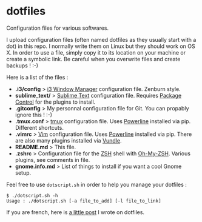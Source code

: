 # dotfiles

Configuration files for various softwares.

I upload configuration files (often named dotfiles as
they usually start with a dot) in this repo. I normally
write them on Linux but they should work on OS X. In
order to use a file, simply copy it to its location on
your machine or create a symbolic link. Be careful when you overwrite files and
create backups ! :-)

Here is a list of the files :

* **.i3/config** >  [i3 Window Manager](https://i3wm.org/) configuration file.
  Zenburn style.
* **sublime_text/** > [Sublime Text](https://www.sublimetext.com/) configuration file. 
  Requires [Package Control](https://packagecontrol.io/) for the plugins to install.
* **.gitconfig** > My personnal configuration file for Git. You can propably
  ignore this ! :-)
* **.tmux.conf** > [tmux](https://tmux.github.io/) configuration file. Uses
  [Powerline](https://github.com/powerline/powerline) installed via pip.
  Different shortcuts.
* **.vimrc** > [Vim](http://www.vim.org/) configuration file. Uses
  [Powerline](https://github.com/powerline/powerline) installed via pip. There
  are also many plugins installed via
  [Vundle](https://github.com/VundleVim/Vundle.vim).
* **README.md** > This file.
* **.zshrc** > Configuration file for the [ZSH](http://www.zsh.org/) shell with
  [Oh-My-ZSH](https://github.com/robbyrussell/oh-my-zsh). Various plugins, see
  comments in file.
* **gnome.info.md** > List of things to install if you want a cool Gnome setup.

Feel free to use `dotscript.sh` in order to help you manage your dotfiles :

```
$ ./dotscript.sh -h
Usage : ./dotscript.sh [-a file_to_add] [-l file_to_link]
```

If you are french, here is
[a little post](http://blog.geographer.fr/posts/gerer-ses-dotfiles) I wrote on
dotfiles.
